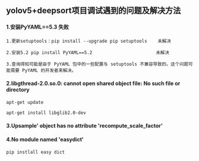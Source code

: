 ## yolov5+deepsort项目调试遇到的问题及解决方法

#### 1.安装PyYAML==5.3 失败 

```
1.更新setuptools：pip install --upgrade pip setuptools    未解决
```

```
2.安装5.2 pip install PyYAML==5.2                        未解决
```

```
3.查询得知可能是由于 PyYAML 包中的一些配置与 setuptools 不兼容导致的。这个问题可能需要 PyYAML 的开发者来解决。
```

#### 2.libgthread-2.0.so.0: cannot open shared object file: No such file or directory

```
apt-get update
```

```
apt-get install libglib2.0-dev
```

#### 3.Upsample' object has no attribute 'recompute_scale_factor'

#### 4.No module named 'easydict'

```
pip instlall easy dict
```

